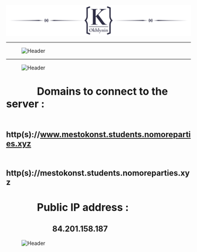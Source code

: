    ![Header](https://github.com/KonstantinOkhlynin/LearnToLearn/blob/master/assets/Headergithubname%20(2).svg)

---

   ![Header](https://github.com/KonstantinOkhlynin/Project15/blob/main/assets/Attention.svg)

---
   ![Header](https://github.com/KonstantinOkhlynin/Project15/blob/main/assets/Mesto%20BackendEN.svg)
#    Domains to connect to the server :
##       http(s)://www.mestokonst.students.nomoreparties.xyz
##       http(s)://mestokonst.students.nomoreparties.xyz
#    Public IP address :
##        84.201.158.187

   ![Header](https://github.com/KonstantinOkhlynin/Project15/blob/main/assets/12.svg)
